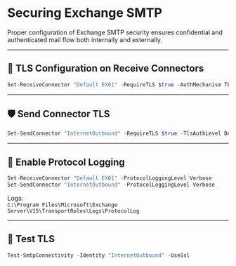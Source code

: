 # Securing Exchange SMTP

Proper configuration of Exchange SMTP security ensures confidential and authenticated mail flow both internally and externally.

---

## 🔐 TLS Configuration on Receive Connectors

```powershell
Set-ReceiveConnector "Default EX01" -RequireTLS $true -AuthMechanism TLS
```

---

## 🛡️ Send Connector TLS

```powershell
Set-SendConnector "InternetOutbound" -RequireTLS $true -TlsAuthLevel DomainValidation
```

---

## 🧾 Enable Protocol Logging

```powershell
Set-ReceiveConnector "Default EX01" -ProtocolLoggingLevel Verbose
Set-SendConnector "InternetOutbound" -ProtocolLoggingLevel Verbose
```

Logs:  
`C:\Program Files\Microsoft\Exchange Server\V15\TransportRoles\Logs\ProtocolLog`

---

## 🧪 Test TLS

```powershell
Test-SmtpConnectivity -Identity "InternetOutbound" -UseSsl
```